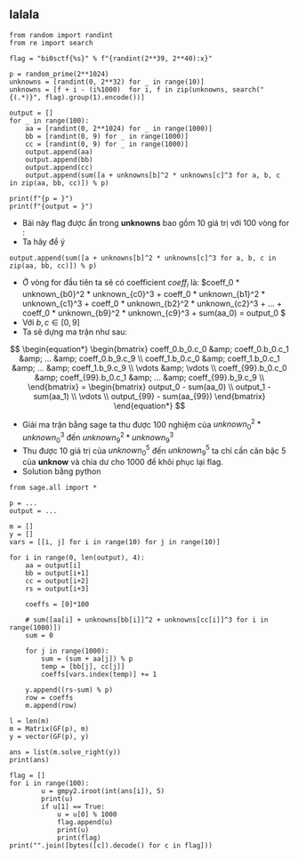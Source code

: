 ## lalala
```python3
from random import randint
from re import search

flag = "bi0sctf{%s}" % f"{randint(2**39, 2**40):x}"

p = random_prime(2**1024)
unknowns = [randint(0, 2**32) for _ in range(10)]
unknowns = [f + i - (i%1000)  for i, f in zip(unknowns, search("{(.*)}", flag).group(1).encode())]

output = []
for _ in range(100):
    aa = [randint(0, 2**1024) for _ in range(1000)]
    bb = [randint(0, 9) for _ in range(1000)]
    cc = [randint(0, 9) for _ in range(1000)]
    output.append(aa)
    output.append(bb)
    output.append(cc)
    output.append(sum([a + unknowns[b]^2 * unknowns[c]^3 for a, b, c in zip(aa, bb, cc)]) % p)

print(f"{p = }")
print(f"{output = }")
```
 - Bài này flag được ẩn trong **unknowns** bao gồm 10 giá trị với 100 vòng for :
 - Ta hãy để ý
```python3
output.append(sum([a + unknowns[b]^2 * unknowns[c]^3 for a, b, c in zip(aa, bb, cc)]) % p)
```
 - Ở vòng for đầu tiên ta sẽ có  coefficient $coeff_i$  là: $coeff_0 * unknown_{b0}^2 * unknown_{c0}^3 + coeff_0 * unknown_{b1}^2 * unknown_{c1}^3 + coeff_0 * unknown_{b2}^2 * unknown_{c2}^3 + ... + coeff_0 * unknown_{b9}^2 * unknown_{c9}^3 + sum(aa_0) = output_0 $
 - Với $b, c \in [0,9]$
 - Ta sẽ dựng ma trận như sau:


$$
\begin{equation*}
    \begin{bmatrix}
        coeff_0.b_0.c_0 &amp; coeff_0.b_0.c_1 &amp; ... &amp; coeff_0.b_9.c_9 \\
        coeff_1.b_0.c_0 &amp; coeff_1.b_0.c_1 &amp; ... &amp; coeff_1.b_9.c_9 \\
        \vdots &amp; \vdots \\
    coeff_{99}.b_0.c_0 &amp; coeff_{99}.b_0.c_1 &amp; ... &amp; coeff_{99}.b_9.c_9 \\
    \end{bmatrix}
    =
    \begin{bmatrix}
         output_0 - sum(aa_0) \\
        output_1 - sum(aa_1) \\
        \vdots  \\
        output_{99} - sum(aa_{99})
    \end{bmatrix}
\end{equation*}
$$
 - Giải ma trận bằng sage ta thu được 100 nghiệm của  $unknown_0^2 * unknown_0^3$ đến $unknown_9^2 * unknown_9^3$
 - Thu được 10 giá trị của $unknown_0^5$ đến $unknown_9^5$ ta chỉ cần  căn bậc 5 của **unknow** và chia dư cho 1000 để khôi phục lại flag.
 - Solution bằng python
```python3
from sage.all import *

p = ...
output = ...

m = []
y = []
vars = [[i, j] for i in range(10) for j in range(10)]

for i in range(0, len(output), 4):
    aa = output[i]
    bb = output[i+1]
    cc = output[i+2]
    rs = output[i+3]
    
    coeffs = [0]*100

    # sum([aa[i] + unknowns[bb[i]]^2 + unknowns[cc[i]]^3 for i in range(1000)])
    sum = 0

    for j in range(1000):
        sum = (sum + aa[j]) % p
        temp = [bb[j], cc[j]]
        coeffs[vars.index(temp)] += 1

    y.append((rs-sum) % p)
    row = coeffs
    m.append(row)

l = len(m)
m = Matrix(GF(p), m)
y = vector(GF(p), y)

ans = list(m.solve_right(y))
print(ans)

flag = []
for i in range(100):
        u = gmpy2.iroot(int(ans[i]), 5)
        print(u)
        if u[1] == True:
            u = u[0] % 1000
            flag.append(u)
            print(u)
            print(flag)
print("".join([bytes([c]).decode() for c in flag]))
```
